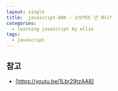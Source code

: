 ```yaml
---
layout: single
title:  javascript-006 - 오브젝트 넌 뭐니?
categories: 
  - learning javascript by ellie
tags: 
  - javascript
---
```


## 



## 참고
- [https://youtu.be/1Lbr29tzAA8]